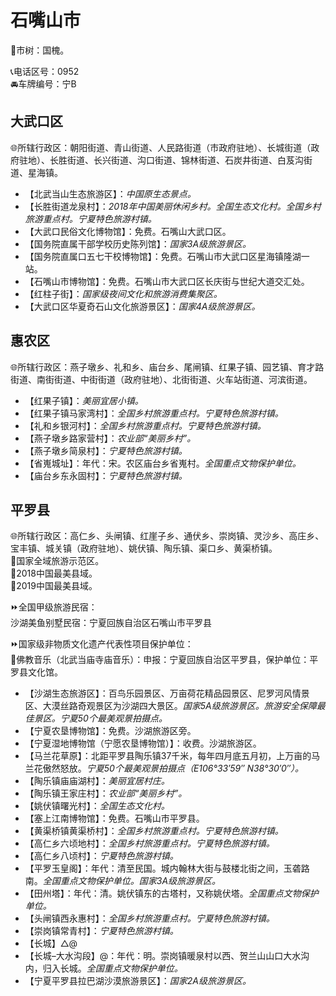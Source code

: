 # 石嘴山市  
🌳市树：国槐。  
  
📞电话区号：0952  
🚘车牌编号：宁B  

## 大武口区  
🌐所辖行政区：朝阳街道、青山街道、人民路街道（市政府驻地）、长城街道（政府驻地）、长胜街道、长兴街道、沟口街道、锦林街道、石炭井街道、白芨沟街道、星海镇。  
  
* 【北武当山生态旅游区】：*中国原生态景点。*  
* 【长胜街道龙泉村】：*2018年中国美丽休闲乡村。全国生态文化村。全国乡村旅游重点村。宁夏特色旅游村镇。*  
* 【大武口民俗文化博物馆】：免费。石嘴山大武口区。  
* 【国务院直属干部学校历史陈列馆】：*国家3A级旅游景区。*  
* 【国务院直属口五七干校博物馆】：免费。石嘴山市大武口区星海镇隆湖一站。  
* 【石嘴山市博物馆】：免费。石嘴山市大武口区长庆街与世纪大道交汇处。  
* 【红柱子街】：*国家级夜间文化和旅游消费集聚区。*
* 【大武口区华夏奇石山文化旅游景区】：*国家4A级旅游景区。*  

## 惠农区  
🌐所辖行政区：燕子墩乡、礼和乡、庙台乡、尾闸镇、红果子镇、园艺镇、育才路街道、南街街道、中街街道（政府驻地）、北街街道、火车站街道、河滨街道。  
  
* 【红果子镇】：*美丽宜居小镇。*  
* 【红果子镇马家湾村】：*全国乡村旅游重点村。宁夏特色旅游村镇。*  
* 【礼和乡银河村】：*全国乡村旅游重点村。宁夏特色旅游村镇。*  
* 【燕子墩乡路家营村】：*农业部“美丽乡村”。*  
* 【燕子墩乡简泉村】：*宁夏特色旅游村镇。*  
* 【省嵬城址】：年代：宋。农区庙台乡省嵬村。*全国重点文物保护单位。*    
* 【庙台乡东永固村】：*宁夏特色旅游村镇。*    

## 平罗县  
🌐所辖行政区：高仁乡、头闸镇、红崖子乡、通伏乡、崇岗镇、灵沙乡、高庄乡、宝丰镇、城关镇（政府驻地）、姚伏镇、陶乐镇、渠口乡、黄渠桥镇。  
🚩国家全域旅游示范区。  
🏅2018中国最美县域。  
🏅2019中国最美县域。    
  
⏩全国甲级旅游民宿：    
沙湖美鱼别墅民宿：宁夏回族自治区石嘴山市平罗县    
  
⏩国家级非物质文化遗产代表性项目保护单位：  
🔸佛教音乐（北武当庙寺庙音乐）：申报：宁夏回族自治区平罗县，保护单位：平罗县文化馆。  
  
* 【沙湖生态旅游区】：百鸟乐园景区、万亩荷花精品园景区、尼罗河风情景区、大漠丝路奇观景区为沙湖四大景区。*国家5A级旅游景区。旅游安全保障最佳景区。宁夏50个最美观景拍摄点。*  
* 【宁夏农垦博物馆】：免费。沙湖旅游区旁。  
* 【宁夏湿地博物馆（宁愿农垦博物馆）】：收费。沙湖旅游区。  
* 【马兰花草原】：北距平罗县陶乐镇37千米，每年四月底五月初，上万亩的马兰花傲然怒放。*宁夏50个最美观景拍摄点（E106°33′59″  N38°30′0″）。*  
* 【陶乐镇庙庙湖村】：*美丽宜居村庄。*  
* 【陶乐镇王家庄村】：*农业部“美丽乡村”。*  
* 【姚伏镇曙光村】：*全国生态文化村。*  
* 【塞上江南博物馆】：免费。石嘴山市平罗县。  
* 【黄渠桥镇黄渠桥村】：*全国乡村旅游重点村。宁夏特色旅游村镇。*  
* 【高仁乡六顷地村】：*全国乡村旅游重点村。宁夏特色旅游村镇。*    
* 【高仁乡八顷村】：*宁夏特色旅游村镇。*  
* 【平罗玉皇阁】：年代：清至民国。城内翰林大街与鼓楼北街之间，玉砻路南。*全国重点文物保护单位。国家3A级旅游景区。*  
* 【田州塔】：年代：清。姚伏镇东的古塔村，又称姚伏塔。*全国重点文物保护单位。*  
* 【头闸镇西永惠村】：*全国乡村旅游重点村。宁夏特色旅游村镇。*    
* 【崇岗镇常青村】：*宁夏特色旅游村镇。*  
* 【长城】△@  
* 【长城–大水沟段】@：年代：明。崇岗镇暖泉村以西、贺兰山山口大水沟内，归入长城。*全国重点文物保护单位。*    
* 【宁夏平罗县拉巴湖沙漠旅游景区】：*国家2A级旅游景区。*  
